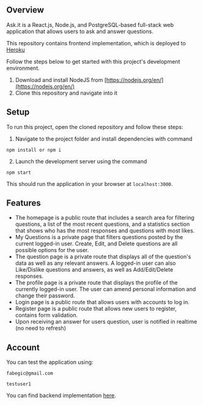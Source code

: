 ## Overview
Ask.it is a React.js, Node.js, and PostgreSQL-based full-stack web application that allows users to ask and answer questions.

This repository contains frontend implementation, which is deployed to [Heroku](https://ask-it-frontend.herokuapp.com)

Follow the steps below to get started with this project's development environment.
1. Download and install NodeJS from [https://nodejs.org/en/](https://nodejs.org/en/)
2. Clone this repository and navigate into it

## Setup
To run this project, open the cloned repository and follow these steps:
1. Navigate to the project folder and install dependencies with command
````
npm install or npm i
````
2. Launch the development server using the command
````
npm start
````
This should run the application in your browser at `localhost:3000`.

## Features
* The homepage is a public route that includes a search area for filtering questions, a list of the most recent questions, and a statistics section that shows who has the most responses and questions with most likes.
* My Questions is a private page that filters questions posted by the current logged-in user. Create, Edit, and Delete questions are all possible options for the user.
* The question page is a private route that displays all of the question's data as well as any relevant answers. A logged-in user can also Like/Dislike questions and answers, as well as Add/Edit/Delete responses.
* The profile page is a private route that displays the profile of the currently logged-in user. The user can amend personal information and change their password.
* Login page is a public route that allows users with accounts to log in.
* Register page is a public route that allows new users to register, contains form validation.
* Upon receiving an answer for users question, user is notified in realtime (no need to refresh)

## Account

You can test the application using:

````
fabegic@gmail.com
````
````
testuser1
````

You can find backend implementation [here](https://github.com/farisbegic/askit-backend).
